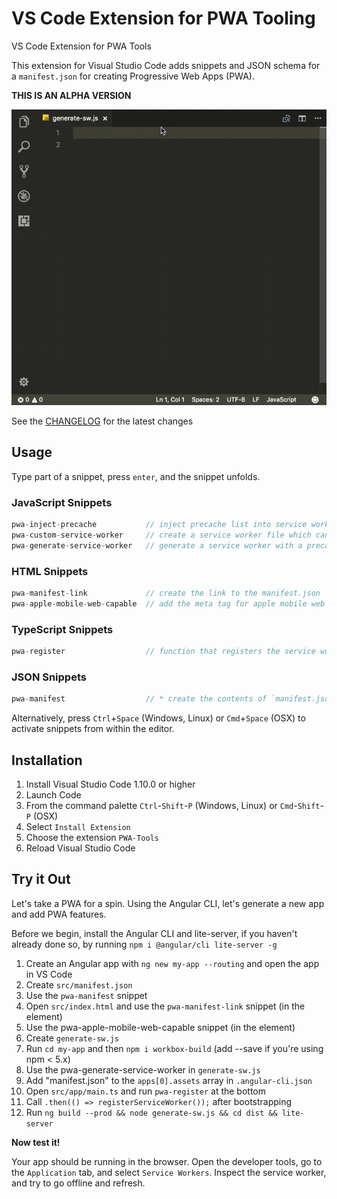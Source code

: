 # VS Code Extension for PWA Tooling
VS Code Extension for PWA Tools

This extension for Visual Studio Code adds snippets and JSON schema for a `manifest.json` for creating Progressive Web Apps (PWA).

**THIS IS AN ALPHA VERSION**

![Use Extension](images/inject-precache.gif)

See the [CHANGELOG](CHANGELOG.md) for the latest changes

## Usage
Type part of a snippet, press `enter`, and the snippet unfolds.

### JavaScript Snippets
```javascript
pwa-inject-precache           // inject precache list into service worker
pwa-custom-service-worker     // create a service worker file which can be extended
pwa-generate-service-worker   // generate a service worker with a precache manifest
```

### HTML Snippets
```javascript
pwa-manifest-link             // create the link to the manifest.json
pwa-apple-mobile-web-capable  // add the meta tag for apple mobile web capable
```

### TypeScript Snippets
```javascript
pwa-register                  // function that registers the service worker
```

### JSON Snippets
```javascript
pwa-manifest                  // * create the contents of `manifest.json`
```

Alternatively, press `Ctrl`+`Space` (Windows, Linux) or `Cmd`+`Space` (OSX) to activate snippets from within the editor.

## Installation

1. Install Visual Studio Code 1.10.0 or higher
2. Launch Code
3. From the command palette `Ctrl`-`Shift`-`P` (Windows, Linux) or `Cmd`-`Shift`-`P` (OSX)
4. Select `Install Extension`
5. Choose the extension `PWA-Tools`
6. Reload Visual Studio Code

## Try it Out

Let's take a PWA for a spin. Using the Angular CLI, let's generate a new app and add PWA features.

Before we begin, install the Angular CLI and lite-server, if you haven't already done so, by running `npm i @angular/cli lite-server -g`

1. Create an Angular app with `ng new my-app --routing` and open the app in VS Code
1. Create `src/manifest.json`
1. Use the `pwa-manifest` snippet
1. Open `src/index.html` and use the `pwa-manifest-link` snippet (in the <head></head> element)
1. Use the pwa-apple-mobile-web-capable snippet (in the <head></head> element)
1. Create `generate-sw.js`
1. Run `cd my-app` and then `npm i workbox-build` (add --save if you're using npm < 5.x)
1. Use the pwa-generate-service-worker in `generate-sw.js`
1. Add "manifest.json" to the `apps[0].assets` array in `.angular-cli.json`
1. Open `src/app/main.ts` and run `pwa-register` at the bottom
1. Call `.then(() => registerServiceWorker());` after bootstrapping
1. Run `ng build --prod && node generate-sw.js && cd dist && lite-server`

**Now test it!**

Your app should be running in the browser. Open the developer tools, go to the `Application` tab, and select `Service Workers`. Inspect the service worker, and try to go offline and refresh.

